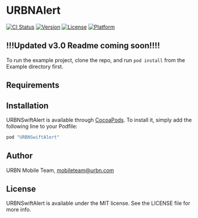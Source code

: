 # URBNAlert

[![CI Status](http://img.shields.io/travis/urbn/URBNAlert.svg?style=flat)](https://travis-ci.org/urbn/URBNAlert)
[![Version](https://img.shields.io/cocoapods/v/URBNAlert.svg?style=flat)](http://cocoadocs.org/docsets/URBNAlert)
[![License](https://img.shields.io/cocoapods/l/URBNAlert.svg?style=flat)](http://cocoadocs.org/docsets/URBNAlert)
[![Platform](https://img.shields.io/cocoapods/p/URBNAlert.svg?style=flat)](http://cocoadocs.org/docsets/URBNAlert)

## !!!Updated v3.0 Readme coming soon!!!! 

To run the example project, clone the repo, and run `pod install` from the Example directory first.

## Requirements

## Installation

URBNSwiftAlert is available through [CocoaPods](http://cocoapods.org). To install
it, simply add the following line to your Podfile:

```ruby
pod "URBNSwiftAlert"
```

## Author

URBN Mobile Team, mobileteam@urbn.com

## License

URBNSwiftAlert is available under the MIT license. See the LICENSE file for more info.

